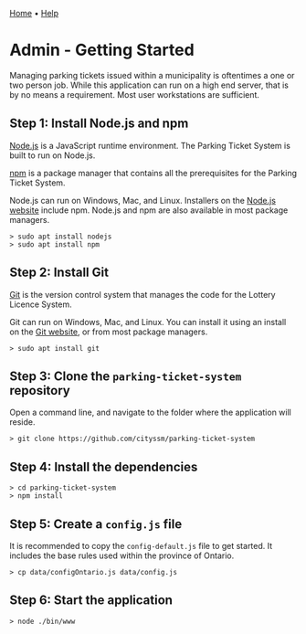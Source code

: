 [Home](https://cityssm.github.io/parking-ticket-system/)
•
[Help](https://cityssm.github.io/parking-ticket-system/docs/)

# Admin - Getting Started

Managing parking tickets issued within a municipality is oftentimes a one or two person job.
While this application can run on a high end server, that is by no means a requirement.
Most user workstations are sufficient.

## Step 1: Install Node.js and npm

[Node.js](https://nodejs.org) is a JavaScript runtime environment.
The Parking Ticket System is built to run on Node.js.

[npm](https://www.npmjs.com/) is a package manager that contains all the prerequisites
for the Parking Ticket System.

Node.js can run on Windows, Mac, and Linux.
Installers on the [Node.js website](https://nodejs.org) include npm.
Node.js and npm are also available in most package managers.

    > sudo apt install nodejs
    > sudo apt install npm

## Step 2: Install Git

[Git](https://git-scm.com/) is the version control system that manages the
code for the Lottery Licence System.

Git can run on Windows, Mac, and Linux.
You can install it using an install on the [Git website](https://git-scm.com/),
or from most package managers.

    > sudo apt install git

## Step 3: Clone the `parking-ticket-system` repository

Open a command line, and navigate to the folder where the application will reside.

    > git clone https://github.com/cityssm/parking-ticket-system

## Step 4: Install the dependencies

    > cd parking-ticket-system
    > npm install

## Step 5: Create a `config.js` file

It is recommended to copy the `config-default.js` file to get started.
It includes the base rules used within the province of Ontario.

    > cp data/configOntario.js data/config.js

## Step 6: Start the application

    > node ./bin/www

